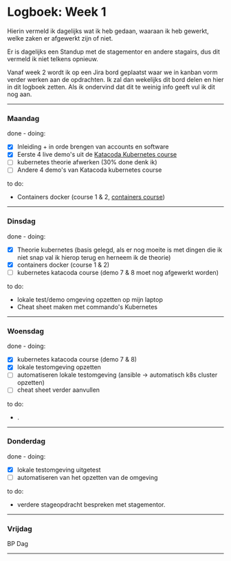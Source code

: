 # Logboek: Week 1

Hierin vermeld ik dagelijks wat ik heb gedaan, waaraan ik heb gewerkt, welke zaken er afgewerkt zijn of niet.

Er is dagelijks een Standup met de stagementor en andere stagairs, dus dit vermeld ik niet telkens opnieuw.

Vanaf week 2 wordt ik op een Jira bord geplaatst waar we in kanban vorm verder werken aan de opdrachten. Ik zal dan wekelijks dit bord delen en hier in dit logboek zetten. Als ik ondervind dat dit te weinig info geeft vul ik dit nog aan.

---

### **Maandag**

done - doing:

- [x] Inleiding + in orde brengen van accounts en software
- [x] Eerste 4 live demo's uit de [Katacoda Kubernetes course](https://www.katacoda.com/courses/kubernetes)
- [ ] kubernetes theorie afwerken (30% done denk ik)
- [ ] Andere 4 demo's van Katacoda kubernetes course

to do:

- Containers docker (course 1 & 2, [containers course](https://www.katacoda.com/courses/kubernetes))

---

### **Dinsdag**

done - doing:

- [x] Theorie kubernetes (basis gelegd, als er nog moeite is met dingen die ik niet snap val ik hierop terug en herneem ik de theorie)
- [x] containers docker (course 1 & 2)
- [ ] kubernetes katacoda course (demo 7 & 8 moet nog afgewerkt worden)

to do:

- lokale test/demo omgeving opzetten op mijn laptop
- Cheat sheet maken met commando's Kubernetes

---

### **Woensdag**

done - doing:

- [x] kubernetes katacoda course (demo 7 & 8)
- [x] lokale testomgeving opzetten
- [ ] automatiseren lokale testomgeving (ansible -> automatisch k8s cluster opzetten)
- [ ] cheat sheet verder aanvullen

to do:

- .

---

### **Donderdag**

done - doing:

- [x] lokale testomgeving uitgetest
- [ ] automatiseren van het opzetten van de omgeving

to do:

- verdere stageopdracht bespreken met stagementor.

---

### **Vrijdag**

BP Dag

---
